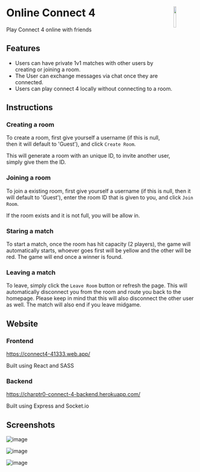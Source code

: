 # Online Connect 4 <img src="https://i.imgur.com/t5az9Me.png" align="right" width="12%">

Play Connect 4 online with friends

## Features
* Users can have private 1v1 matches with other users by creating or joining a room.
* The User can exchange messages via chat once they are connected.
* Users can play connect 4 locally without connecting to a room.

## Instructions

### Creating a room
To create a room, first give yourself a username (if this is null, then it will default to 'Guest'), and click `Create Room`.

This will generate a room with an unique ID, to invite another user, simply give them the ID.

### Joining a room
To join a existing room, first give yourself a username (if this is null, then it will default to 'Guest'), enter the room ID that is given to you, and click `Join Room`.

If the room exists and it is not full, you will be allow in.

### Staring a match
To start a match, once the room has hit capacity (2 players), the game will automatically starts, whoever goes first will be yellow and the other will be red.
The game will end once a winner is found.

### Leaving a match
To leave, simply click the `Leave Room` button or refresh the page. This will automatically disconnect you from the room and route you back to the homepage. Please keep in mind that this will also disconnect the other user as well. The match will also end if you leave midgame.

## Website

### Frontend
https://connect4-41333.web.app/

Built using React and SASS

### Backend
https://charptr0-connect-4-backend.herokuapp.com/

Built using Express and Socket.io

## Screenshots
![image](https://user-images.githubusercontent.com/70610982/186554273-128e6561-b352-4198-88e2-9972ee66bb38.png)

![image](https://user-images.githubusercontent.com/70610982/186554320-c76259c4-ae9b-4890-aa1b-9d3bde649cbf.png)

![image](https://user-images.githubusercontent.com/70610982/186554364-b73c827f-a0f4-495e-bd8c-324394a53809.png)
